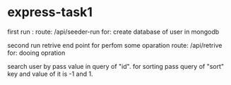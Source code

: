 # express-task1

first run :
route:   /api/seeder-run
for:  create database of user in mongodb 

second run retrive end point for perfom some oparation
route:  /api/retrive
for:  dooing opration

search user by 
pass value in query of "id".
for sorting pass  query of  "sort" key and value of it is -1 and 1. 
